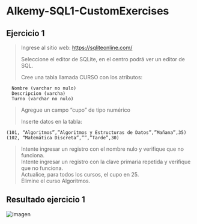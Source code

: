 # Alkemy-SQL1-CustomExercises

## Ejercicio 1
>Ingrese al sitio web: https://sqliteonline.com/ 
>
>Seleccione el editor de SQLite, en el centro podrá ver un editor de SQL. 
>
>    Cree una tabla llamada CURSO con los atributos:  
```       Código de curso (clave primaria, entero no nulo)  
  Nombre (varchar no nulo)  
  Descripcion (varcha)  
  Turno (varchar no nulo)
```
>
>
>    Agregue un campo “cupo” de tipo numérico  
>
>    Inserte datos en la tabla:
>
```     
(101, “Algoritmos”,”Algoritmos y Estructuras de Datos”,”Mañana”,35)  
(102, “Matemática Discreta”,””,”Tarde”,30)  
```
>    Intente ingresar un registro con el nombre nulo y verifique que no funciona.  
>    Intente ingresar un registro con la clave primaria repetida y verifique que no funciona.  
>    Actualice, para todos los cursos, el cupo en 25.  
>    Elimine el curso Algoritmos.


## Resultado ejercicio 1
![imagen](https://user-images.githubusercontent.com/65373208/140588166-58e456b4-4b69-4296-bd56-823ca60bf433.png)
